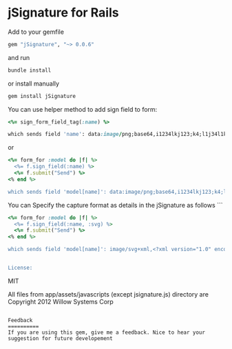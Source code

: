 jSignature for Rails
==========

Add to your gemfile 
``` ruby
gem "jSignature", "~> 0.0.6"
```

and run

``` ruby
bundle install
```

or install manually

``` ruby
gem install jSignature
```




You can use helper method to add sign field to form:

``` ruby
<%= sign_form_field_tag(:name) %>

which sends field 'name': data:image/png;base64,i1234lkj123;k4;l1j34l1kj3j... 
```
or
``` ruby
<%= form_for :model do |f| %>
  <%= f.sign_field(:name) %>
  <%= f.submit("Send") %>
<% end %>

which sends field 'model[name]': data:image/png;base64,i1234lkj123;k4;l1j34l1kj3j... 
```
You can Specify the capture format as details in the jSignature as follows ```
``` ruby
<%= form_for :model do |f| %>
  <%= f.sign_field(:name, :svg) %>
  <%= f.submit("Send") %>
<% end %>

which sends field 'model[name]': image/svg+xml,<?xml version="1.0" encoding="UTF-8" standalone="no"?><!DOCTYPE svg PUBLIC "-//W3C//DTD SVG 1.1//EN" "http://www.w3.org/Graphics/SVG/1.1/DTD/svg11.dtd"><svg xmlns="http://www.w3.org/2000/svg" version="1.1" width="367" height="103"><path fill="none" stroke="#000000" stroke-width="2" stroke-linecap="round" stroke-linejoin="round" d="M 86 102 c -0.38 0 -... 


License:
```
MIT

All files from app/assets/javascripts (except jsignature.js) directory are Copyright 2012 Willow Systems Corp
```

Feedback
==========
If you are using this gem, give me a feedback. Nice to hear your suggestion for future developement
